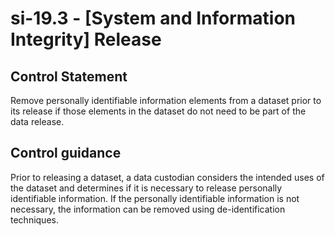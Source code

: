 # si-19.3 - \[System and Information Integrity\] Release

## Control Statement

Remove personally identifiable information elements from a dataset prior to its release if those elements in the dataset do not need to be part of the data release.

## Control guidance

Prior to releasing a dataset, a data custodian considers the intended uses of the dataset and determines if it is necessary to release personally identifiable information. If the personally identifiable information is not necessary, the information can be removed using de-identification techniques.
